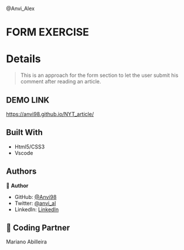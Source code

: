 @Anvi_Alex
# FORM EXERCISE

# Details 

> This is an approach for the form section to let the user submit his comment after reading an article.


## DEMO LINK 
https://anvi98.github.io/NYT_article/
## Built With

- Html5/CSS3
- Vscode

## Authors

👤 **Author**

- GitHub: [@Anvi98](https://github.com/Anvi98)
- Twitter: [@anvi_al](https://twitter.com/anvi_al)
- LinkedIn: [LinkedIn](https://www.linkedin.com/in/anvi-alex-eponon/)

## 🤝 Coding Partner

Mariano Abilleira